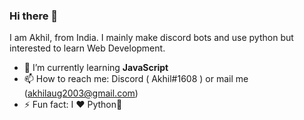 ### Hi there 👋
I am Akhil, from India. I mainly make discord bots and use python but interested to learn Web Development.

- 🌱 I’m currently learning **JavaScript**
- 📫 How to reach me: Discord ( Akhil#1608 ) or mail me (akhilaug2003@gmail.com)
- ⚡ Fun fact: I ❤️ Python🐍

